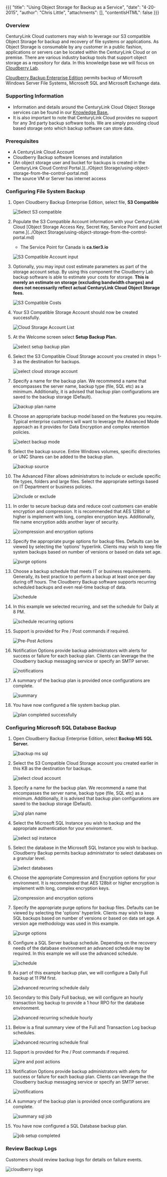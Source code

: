 {{{
  "title": "Using Object Storage for Backup as a Service",
  "date": "4-20-2015",
  "author": "Chris Little",
  "attachments": [],
  "contentIsHTML": false
}}}

### Overview
CenturyLink Cloud customers may wish to leverage our S3 compatible Object Storage for backup and recovery of file systems or applications. As Object Storage is consumable by any customer in a public fashion, applications or servers can be located within the CenturyLink Cloud or on premise. There are various industry backup tools that support object storage as a repository for data. In this knowledge base we will focus on [Cloudberry Lab](//www.cloudberrylab.com).

[Cloudberry Backup Enterprise Edition](//www.cloudberrylab.com/enterprise-cloud-backup-software.aspx) permits backup of Microsoft Windows Server File Systems, Microsoft SQL and Microsoft Exchange data.

### Supporting Information
* Information and details around the CenturyLink Cloud Object Storage services can be found in our [Knowledge Base.](//www.centurylinkcloud.com/knowledge-base/object-storage)
* It is also important to note that CenturyLink Cloud provides no support for any 3rd party backup software tools. We are simply providing cloud based storage onto which backup software can store data.

### Prerequisites
* A CenturyLink Cloud Account
* Cloudberry Backup software licenses and installation
* [An object storage user and bucket for backups is created in the CenturyLink Cloud Control Portal.](../Object Storage/using-object-storage-from-the-control-portal.md)
* The source VM or Server has internet access

### Configuring File System Backup
1. Open Cloudberry Backup Enterprise Edition, select file, **S3 Compatible**

    ![Select S3 compatible](../images/using-object-storage-for-backup-as-a-service-01.png)

2. Populate the S3 Compatible Account information with your CenturyLink Cloud [Object Storage Access Key, Secret Key, Service Point and bucket name.](../Object Storage/using-object-storage-from-the-control-portal.md)
    * The Service Point for Canada is **ca.tier3.io**

    ![S3 Compatible Account input](../images/using-object-storage-for-backup-as-a-service-02.png)

3. Optionally, you may input cost estimate parameters as part of the storage account setup. By using this component the Cloudberry Lab backup software is able to estimate your costs for storage. **This is merely an estimate on storage (excluding bandwidth charges) and does not necessarily reflect actual CenturyLink Cloud Object Storage fees.**

    ![S3 Compatible Costs](../images/using-object-storage-for-backup-as-a-service-03.png)

4. Your S3 Compatible Storage Account should now be created successfully.

    ![Cloud Storage Account List](../images/using-object-storage-for-backup-as-a-service-04.png)

5. At the Welcome screen select **Setup Backup Plan.**

    ![select setup backup plan](../images/using-object-storage-for-backup-as-a-service-05.png)

6. Select the S3 Compatible Cloud Storage account you created in steps 1-3 as the destination for backups.

    ![select cloud storage account](../images/using-object-storage-for-backup-as-a-service-06.png)

7. Specify a name for the backup plan. We recommend a name that encompasses the server name, backup type (file, SQL etc) as a minimum. Additionally, it is advised that backup plan configurations are saved to the backup storage (Default).

    ![backup plan name](../images/using-object-storage-for-backup-as-a-service-07.png)

8. Choose an appropriate backup model based on the features you require. Typical enterprise customers will want to leverage the Advanced Mode approach as it provides for Data Encryption and complex retention policies.

    ![select backup mode](../images/using-object-storage-for-backup-as-a-service-08.png)

9. Select the backup source. Entire Windows volumes, specific directories or UNC Shares can be added to the backup plan.

    ![backup source](../images/using-object-storage-for-backup-as-a-service-09.png)

10. The Advanced Filter allows administrators to include or exclude specific file types, folders and large files. Select the appropriate settings based on IT Department or business policies.

    ![include or exclude](../images/using-object-storage-for-backup-as-a-service-10.png)

11. In order to secure backup data and reduce cost customers can enable encryption and compression. It is recommended that AES 128bit or higher is implement with long, complex encryption keys. Additionally, file name encryption adds another layer of security.

    ![compression and encryption options](../images/using-object-storage-for-backup-as-a-service-11.png)

12. Specify the appropriate purge options for backup files. Defaults can be viewed by selecting the 'options' hyperlink. Clients may wish to keep file system backups based on number of versions or based on data set age.

    ![purge options](../images/using-object-storage-for-backup-as-a-service-12.png)

13. Choose a backup schedule that meets IT or business requirements. Generally, its best practice to perform a backup at least once per day during off hours. The Cloudberry Backup software supports recurring scheduled backups and even real-time backup of data.

    ![schedule](../images/using-object-storage-for-backup-as-a-service-13.png)

14. In this example we selected recurring, and set the schedule for Daily at 8 PM.

    ![schedule recurring options](../images/using-object-storage-for-backup-as-a-service-14.png)

15. Support is provided for Pre / Post commands if required.

    ![Pre-Post Actions](../images/using-object-storage-for-backup-as-a-service-15.png)

16. Notification Options provide backup administrators with alerts for success or failure for each backup plan. Clients can leverage the the Cloudberry backup messaging service or specify an SMTP server.

    ![notifications](../images/using-object-storage-for-backup-as-a-service-16.png)

17. A summary of the backup plan is provided once configurations are complete.

    ![summary](../images/using-object-storage-for-backup-as-a-service-17.png)

18. You have now configured a file system backup plan.

    ![plan completed successfully](../images/using-object-storage-for-backup-as-a-service-18.png)

### Configuring Microsoft SQL Database Backup
1. Open Cloudberry Backup Enterprise Edition, select **Backup MS SQL Server.**

    ![backup ms sql](../images/using-object-storage-for-backup-as-a-service-19.png)

2. Select the S3 Compatible Cloud Storage account you created earlier in this KB as the destination for backups.

    ![select cloud account](../images/using-object-storage-for-backup-as-a-service-20.png)

3. Specify a name for the backup plan. We recommend a name that encompasses the server name, backup type (file, SQL etc) as a minimum. Additionally, it is advised that backup plan configurations are saved to the backup storage (Default).

    ![sql plan name](../images/using-object-storage-for-backup-as-a-service-21.png)

4. Select the Microsoft SQL Instance you wish to backup and the appropriate authentication for your environment.

    ![select sql instance](../images/using-object-storage-for-backup-as-a-service-22.png)

5. Select the database in the Microsoft SQL Instance you wish to backup. Cloudberry Backup permits backup administrator to select databases on a granular level.

    ![select databases](../images/using-object-storage-for-backup-as-a-service-23.png)

6. Choose the appropriate Compression and Encryption options for your environment. It is recommended that AES 128bit or higher encryption is implement with long, complex encryption keys.

    ![compression and encryption options](../images/using-object-storage-for-backup-as-a-service-24.png)

7. Specify the appropriate purge options for backup files. Defaults can be viewed by selecting the 'options' hyperlink. Clients may wish to keep SQL backups based on number of versions or based on data set age. A version age methodology was used in this example.

    ![purge options](../images/using-object-storage-for-backup-as-a-service-25.png)

8. Configure a SQL Server backup schedule. Depending on the recovery needs of the database environment an advanced schedule may be required. In this example we will use the advanced schedule.

    ![schedule](../images/using-object-storage-for-backup-as-a-service-26.png)

9. As part of this example backup plan, we will configure a Daily Full backup at 11 PM first.

    ![advanced recurring schedule daily](../images/using-object-storage-for-backup-as-a-service-27.png)

10. Secondary to this Daily Full backup, we will configure an hourly transaction log backup to provide a 1 hour RPO for the database environment.

    ![advanced recurring schedule hourly](../images/using-object-storage-for-backup-as-a-service-28.png)

11. Below is a final summary view of the Full and Transaction Log backup schedules.

    ![advanced recurring schedule final](../images/using-object-storage-for-backup-as-a-service-29.png)

12. Support is provided for Pre / Post commands if required.

    ![pre and post actions](../images/using-object-storage-for-backup-as-a-service-30.png)

13. Notification Options provide backup administrators with alerts for success or failure for each backup plan. Clients can leverage the the Cloudberry backup messaging service or specify an SMTP server.

    ![notifications](../images/using-object-storage-for-backup-as-a-service-31.png)

14. A summary of the backup plan is provided once configurations are complete.

    ![summary sql job](../images/using-object-storage-for-backup-as-a-service-32.png)

15. You have now configured a SQL Database backup plan.

    ![job setup completed](../images/using-object-storage-for-backup-as-a-service-33.png)

### Review Backup Logs
Customers should review backup logs for details on failure events.

![cloudberry logs](../images/using-object-storage-for-backup-as-a-service-34.png)
